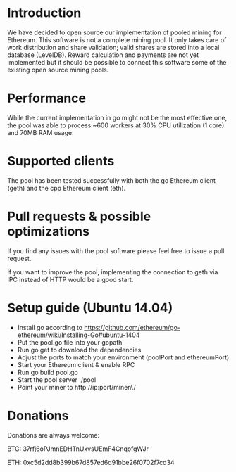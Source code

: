# Introduction
We have decided to open source our implementation of pooled mining for Ethereum. This software is not a complete mining pool. It only takes care of work distribution and share validation; valid shares are stored into a local database (LevelDB). Reward calculation and payments are not yet implemented but it should be possible to connect this software some of the  existing open source mining pools.

# Performance
While the current implementation in go might not be the most effective one, the pool was able to process ~600 workers at 30% CPU utilization (1 core) and 70MB RAM usage.

# Supported clients
The pool has been tested successfully with both the go Ethereum client (geth) and the cpp Ethereum client (eth).

# Pull requests & possible optimizations
If you find any issues with the pool software please feel free to issue a pull request.

If you want to improve the pool, implementing the connection to geth via IPC instead of HTTP would be a good start.

# Setup guide (Ubuntu 14.04)
* Install go according to https://github.com/ethereum/go-ethereum/wiki/Installing-Go#ubuntu-1404
* Put the pool.go file into your gopath
* Run go get to download the dependencies
* Adjust the ports to match your environment (poolPort and ethereumPort)
* Start your Ethereum client & enable RPC
* Run go build pool.go
* Start the pool server ./pool
* Point your miner to http://ip:port/miner/<account>.<worker>/<hashrate>

# Donations
Donations are always welcome:

BTC: 37rfj6oPJmnEDHTnUxvsUEmF4CnqofgWJr

ETH: 0xc5d2dd8b399b67d857ed6d91bbe26f0702f7cd34
